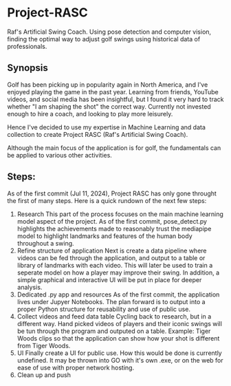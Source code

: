 # Project-RASC
 Raf's Artificial Swing Coach. Using pose detection and computer vision, finding the optimal way to adjust golf swings using historical data of professionals.

## Synopsis
 Golf has been picking up in popularity again in North America, and I've enjoyed playing the game in the past year.
 Learning from friends, YouTube videos, and social media has been insightful, but I found it very hard to track whether "I am shaping the shot" the correct way. Currently not invested enough to hire a coach, and looking to play more leisurely.

 Hence I've decided to use my expertise in Machine Learning and data collection to create Project RASC (Raf's Artificial Swing Coach).

 Although the main focus of the application is for golf, the fundamentals can be applied to various other activities.

## Steps:
 As of the first commit (Jul 11, 2024), Project RASC has only gone throught the first of many steps. Here is a quick rundown of the next few steps:

 1. Research
    This part of the process focuses on the main machine learning model aspect of the project.
    As of the first commit, pose_detect.py highlights the achievements made to reasonably trust the mediapipe model to highlight landmarks and features of the human body throughout a swing.
 2. Refine structure of application
    Next is create a data pipeline where videos can be fed through the application, and output to a table or library of landmarks with each video. This will later be used to train a seperate model on how a player may improve their swing.
    In addition, a simple graphical and interactive UI will be put in place for deeper analysis.
 3. Dedicated .py app and resources
    As of the first commit, the application lives under Jupyer Notebooks. The plan forward is to output into a proper Python structure for reusability and use of public use.
 4. Collect videos and feed data table
    Cycling back to research, but in a different way. Hand picked videos of players and their iconic swings will be tun through the program and outputed on a table. Example: Tiger Woods clips so that the application can show how your shot is different from Tiger Woods.
 5. UI
    Finally create a UI for public use. How this would be done is currently undefined. It may be thrown into GO with it's own .exe, or on the web for ease of use with proper network hosting.
 6. Clean up and push